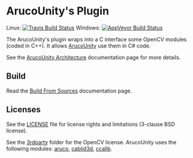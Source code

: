 # ArucoUnity's Plugin

Linux: [![Travis Build Status](https://api.travis-ci.org/NormandErwan/ArucoUnityPlugin.svg?branch=master)](https://travis-ci.org/NormandErwan/ArucoUnityPlugin)
Windows: [![AppVeyor Build Status](https://ci.appveyor.com/api/projects/status/hp4hlv0dnv6mutg6?svg=true)](https://ci.appveyor.com/project/NormandErwan/arucounityplugin)

The ArucoUnity's plugin wraps into a C interface some OpenCV modules (coded in C++). It allows [ArucoUnity](https://github.com/NormandErwan/ArucoUnity) use them in C# code.

See the [ArucoUnity Architecture](https://normanderwan.github.io/ArucoUnity/articles/create-markers.html) documentation page for more details.

## Build

Read the [Build From Sources](https://normanderwan.github.io/ArucoUnity/articles/build-from-sources.html) documentation page.

## Licenses

See the [LICENSE](https://github.com/NormandErwan/ArucoUnityPlugin/blob/master/LICENSE) file for license rights and limitations (3-clause BSD license).

See the [3rdparty](https://github.com/NormandErwan/ArucoUnityPlugin/tree/master/3rdparty) folder for the OpenCV license. ArucoUnity uses the following modules: [aruco](https://github.com/opencv/opencv_contrib/tree/master/modules/aruco), [cablid3d](http://docs.opencv.org/master/d9/d0c/group__calib3d.html), [ccalib](http://docs.opencv.org/master/d3/ddc/group__ccalib.html).
